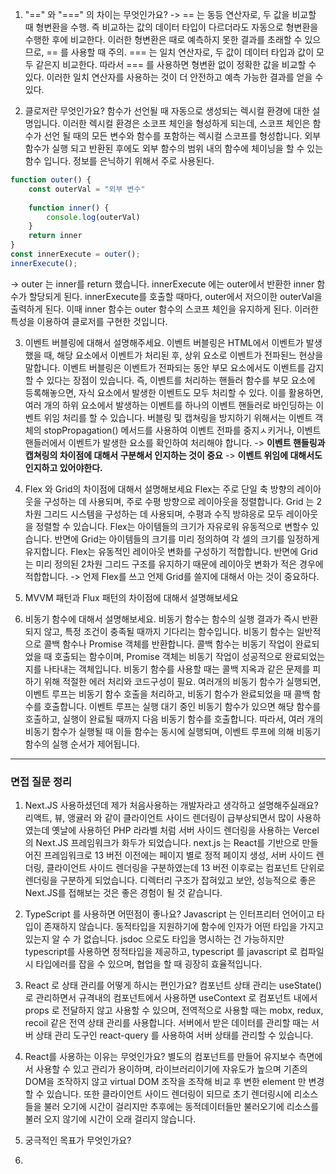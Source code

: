 1. "==" 와 "===" 의 차이는 무엇인가요?
-> == 는 동등 연산자로, 두 값을 비교할 때 형변환을 수행.
즉 비교하는 값의 데이터 타입이 다르더라도 자동으로 형변환을 수행한 후에 비교한다.
이러한 형변환은 때로 예측하지 못한 결과를 초래할 수 있으므로, == 를 사용할 때 주의.
=== 는 일치 연산자로, 두 값이 데이터 타입과 값이 모두 같은지 비교한다. 따라서 === 를 사용하면 형변환 없이 정확한 값을 비교할 수 있다.
이러한 일치 연산자를 사용하는 것이 더 안전하고 예측 가능한 결과를 얻을 수 있다.




2. 클로저란 무엇인가요?
함수가 선언될 때 자동으로 생성되는 렉시컬 환경에 대한 설명입니다.
이러한 렉시컬 환경은 소코프 체인을 형성하게 되는데, 스코프 체인은 함수가 선언 될 때의 모든 변수와 함수를 포함하는 렉시컬 스코프를 형성합니다. 
외부 함수가 실행 되고 반환된 후에도 외부 함수의 범위 내의 함수에 체이닝을 할 수 있는 함수 입니다. 정보를 은닉하기 위해서 주로 사용된다.
```js
function outer() {
	const outerVal = "외부 변수"
	
	function inner() {
		console.log(outerVal)
	}
	return inner
}
const innerExecute = outer();
innerExecute();
```
-> outer 는 inner를 return 했습니다. innerExecute 에는 outer에서 반환한 inner 함수가 할당되게 된다. innerExecute를 호출할 때마다, outer에서 저으이한 outerVal을 출력하게 된다. 이때 inner 함수는 outer 함수의 스코프 체인을 유지하게 된다. 이러한 특성을 이용하여 클로저를 구현한 것입니다.

3. 이벤트 버블링에 대해서 설명해주세요.
이벤트 버블링은 HTML에서 이벤트가 발생했을 때, 해당 요소에서 이벤트가 처리된 후, 상위 요소로 이벤트가 전파된느 현상을 말합니다. 
이벤트 버블링은 이벤트가 전파되는 동안 부모 요소에서도 이벤트를 감지할 수 있다는 장점이 있습니다. 즉, 이벤트를 처리하는 핸들러 함수를 부모 요소에 등록해놓으면, 자식 요소에서 발생한 이벤트도 모두 처리할 수 있다. 이를 활용하면, 여러 개의 하위 요소에서 발생하는 이벤트를 하나의 이벤트 핸들러로 바인딩하는 이벤트 위임 처리를 할 수 있습니다.
버블링 및 캡쳐링을 방지하기 위해서는 이벤트 객체의 stopPropagation() 메서드를 사용하여 이벤트 전파를 중지ㅅ키거나, 이벤트 핸들러에서 이벤트가 발생한 요소를 확인하여 처리해야 합니다.
-> **이벤트 핸들링과 캡쳐링의 차이점에 대해서 구분해서 인지하는 것이 중요**
-> **이벤트 위임에 대해서도 인지하고 있어야한다.**


4. Flex 와 Grid의 차이점에 대해서 설명해보세요
Flex는 주로 단일 축 방향의 레이아웃을 구성하는 데 사용되며, 주로 수평 방향으로 레이아웃을 정렬합니다.
Grid 는 2차원 그리드 시스템을 구성하는 데 사용되며, 수평과 수직 방햐응로 모두 레이아웃을 정렬할 수 있습니다. Flex는 아이템들의 크기가 자유로워 유동적으로 변할수 있습니다. 반면에 Grid는 아이템들의 크기를 미리 정의하여 각 셀의 크기를 일정하게 유지합니다. Flex는 유동적인 레이아웃 변화를 구성하기 적합합니다. 반면에 Grid는 미리 정의된 2차원 그리드 구조를 유지하기 때문에 레이아웃 변화가 적은 경우에 적합합니다.
-> 언제 Flex를 쓰고 언제 Grid를 쓸지에 대해서 아는 것이 중요하다.

5. MVVM 패턴과 Flux 패턴의 차이점에 대해서 설명해보세요

6. 비동기 함수에 대해서 설명해보세요.
비동기 함수는 함수의 실행 결과가 즉시 반환되지 않고, 특정 조건이 충족될 때까지 기다리는 함수입니다. 비동기 함수는 일반적으로 콜백 함수나 Promise 객체를 반환합니다. 콜백 함수는 비동기 작업이 완료되었을 때 호출되는 함수이며, Promise 객체는 비동기 작업이 성공적으로 완료되었는지를 나타내는 객체입니다. 비동기 함수를 사용할 때는 콜백 지옥과 같은 문제를 피하기 위해 적절한 에러 처리와 코드구성이 필요.
여러개의 비동기 함수가 실행되면, 이벤트 루프는 비동기 함수 호출을 처리하고, 비동기 함수가 완료되었을 때 콜백 함수를 호출합니다. 이벤트 루프는 실행 대기 중인 비동기 함수가 있으면 해당 함수를 호출하고, 실행이 완료될 때까지 다음 비동기 함수를 호출합니다. 따라서, 여러 개의 비동기 함수가 실행될 때 이들 함수는 동시에 실행되며, 이벤트 루프에 의해 비동기 함수의 실행 순서가 제어됩니다.


---
### 면접 질문 정리
1. Next.JS 사용하셨던데 제가 처음사용하는 개발자라고 생각하고 설명해주실래요?
리액트, 뷰, 앵귤러 와 같이 클라이언트 사이드 렌더링이 급부상되면서 많이 사용하였는데 옛날에 사용하던 PHP 라라벨 처럼 서버 사이드 렌더링을 사용하는 Vercel 의 Next.JS 프레임워크가 화두가 되었습니다. next.js 는 React를 기반으로 만들어진 프레임워크로 13 버전 이전에는 페이지 별로 정적 페이지 생성, 서버 사이드 렌더링, 클라이언트 사이드 렌더링을 구분하였는데 13 버전 이후로는 컴포넌트 단위로 렌더링을 구분하게 되었습니다. 
디렉터리 구조가 잡혀있고 보안, 성능적으로 좋은 Next.JS를 접해보는 것은 좋은 경험이 될 것 같습니다.

2.  TypeScript 를 사용하면 어떤점이 좋나요?
Javascript 는 인터프리터 언어이고 타입이 존재하지 않습니다. 동적타입을 지원하기에 함수에 인자가 어떤 타입을 가지고 있는지 알 수 가 없습니다. 
jsdoc 으로도 타입을 명시하는 건 가능하지만 typescript를 사용하면 정적타입을 제공하고, typescript 를 javascript 로 컴파일시 타입에러를 잡을 수 있으며, 협업을 할 때 굉장히 효율적입니다.

3. React 로 상태 관리를 어떻게 하시는 편인가요?
컴포넌트 상태 관리는 useState() 로 관리하면서 규격내의 컴포넌트에서 사용하면 useContext 로 컴포넌트 내에서 props 로 전달하지 않고 사용할 수 있으며,
전역적으로 사용할 때는 mobx, redux, recoil 같은 전역 상태 관리를 사용합니다.
서버에서 받은 데이터를 관리할 때는 서버 상태 관리 도구인 react-query 를 사용하여 서버 상태를 관리할 수 있습니다.

4. React를 사용하는 이유는 무엇인가요?
별도의 컴포넌트를 만들어 유지보수 측면에서 사용할 수 있고 관리가 용이하며, 라이브러리이기에 자유도가 높으며 기존의 DOM을 조작하지 않고 virtual DOM 조작을 조작해 비교 후 변한 element 만 변경할 수 있습니다. 또한 클라이언트 사이드 렌더링이 되므로 초기 렌더링시에 리소스들을 불러 오기에 시간이 걸리지만 추후에는 동적데이터들만 불러오기에 리소스를 불러 오지 않기에 시간이 오래 걸리지 않습니다.

5. 궁극적인 목표가 무엇인가요?

6. 